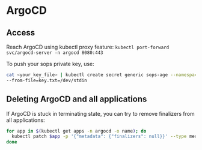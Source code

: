 # ArgoCD

## Access

Reach ArgoCD using kubectl proxy feature:
`kubectl port-forward svc/argocd-server -n argocd 8080:443`

To push your sops private key, use:
```bash
cat <your_key_file> | kubectl create secret generic sops-age --namespace=argocd \
--from-file=key.txt=/dev/stdin
```

## Deleting ArgoCD and all applications

If ArgoCD is stuck in terminating state, you can try to remove finalizers from all applications:

```bash
for app in $(kubectl get apps -n argocd -o name); do
  kubectl patch $app -p '{"metadata": {"finalizers": null}}' --type merge
done
```